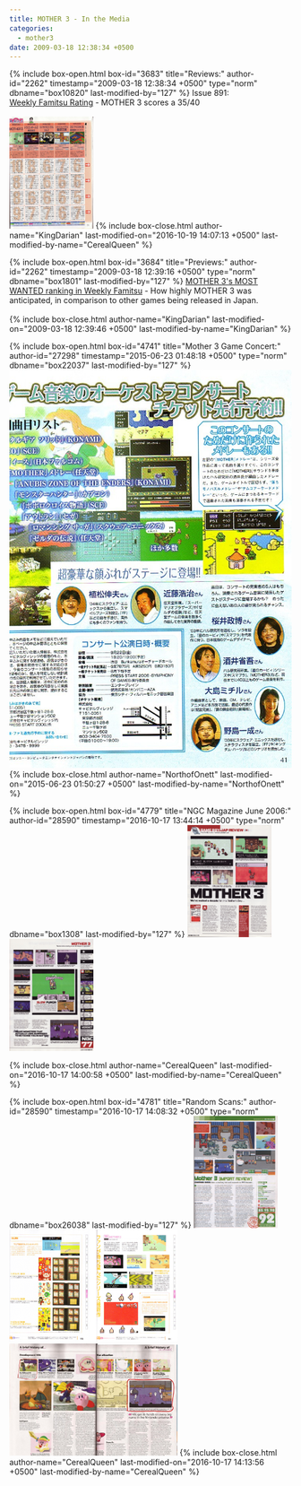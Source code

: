 ```yaml
---
title: MOTHER 3 - In the Media
categories:
  - mother3
date: 2009-03-18 12:38:34 +0500
---
```

{% include box-open.html box-id="3683" title="Reviews:" author-id="2262" timestamp="2009-03-18 12:38:34 +0500" type="norm" dbname="box10820" last-modified-by="127" %}
Issue 891:
<br />
<a href="reviews/">Weekly Famitsu Rating</a> - MOTHER 3 scores a 35/40
<br /><br />
<a href="PUC4 - Famitsu review - issue 891.jpg"><img src="PUC4 - Famitsu review - issue 891.jpg" width="150" height="200" /></a> 
{% include box-close.html author-name="KingDarian" last-modified-on="2016-10-19 14:07:13 +0500" last-modified-by-name="CerealQueen" %}

{% include box-open.html box-id="3684" title="Previews:" author-id="2262" timestamp="2009-03-18 12:39:16 +0500" type="norm" dbname="box1801" last-modified-by="127" %}
<a href="ranking/">MOTHER 3's MOST WANTED ranking in Weekly Famitsu</a> - How highly MOTHER 3 was anticipated, in comparison to other games being released in Japan.<BR /><BR />
{% include box-close.html author-name="KingDarian" last-modified-on="2009-03-18 12:39:46 +0500" last-modified-by-name="KingDarian" %}

{% include box-open.html box-id="4741" title="Mother 3 Game Concert:" author-id="27298" timestamp="2015-06-23 01:48:18 +0500" type="norm" dbname="box22037" last-modified-by="127" %}
<img src="/mother3/images/publications/m3gameconcert.jpg" alt="MOTHER 3" />
{% include box-close.html author-name="NorthofOnett" last-modified-on="2015-06-23 01:50:27 +0500" last-modified-by-name="NorthofOnett" %}

{% include box-open.html box-id="4779" title="NGC Magazine June 2006:" author-id="28590" timestamp="2016-10-17 13:44:14 +0500" type="norm" dbname="box1308" last-modified-by="127" %}
<a href="PUC3.jpg"><img src="PUC3.jpg" width="150" height="200" /></a> 
<a href="PUC1.jpg"><img src="PUC1.jpg" width="150" height="200" /></a> 


{% include box-close.html author-name="CerealQueen" last-modified-on="2016-10-17 14:00:58 +0500" last-modified-by-name="CerealQueen" %}

{% include box-open.html box-id="4781" title="Random Scans:" author-id="28590" timestamp="2016-10-17 14:08:32 +0500" type="norm" dbname="box26038" last-modified-by="127" %}
<a href="PUC5.jpeg"><img src="PUC5.jpeg" width="150" height="200" /></a> 
<a href="PUC2.jpg"><img src="PUC2.jpg" width="300" height="200" /></a> 
<a href="mother_3_in_nintendo_magazine_by_sarasaland_dragon169-d3gv6r7.png"><img src="mother_3_in_nintendo_magazine_by_sarasaland_dragon169-d3gv6r7.png" width="300" height="200" /></a> 
{% include box-close.html author-name="CerealQueen" last-modified-on="2016-10-17 14:13:56 +0500" last-modified-by-name="CerealQueen" %}
